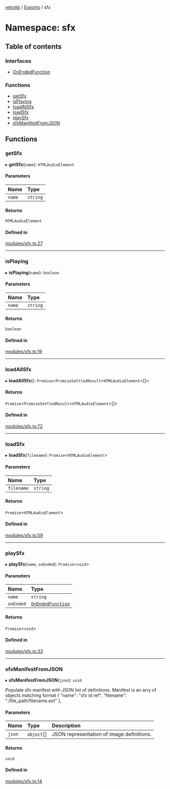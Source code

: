 [retrolib](../README.md) / [Exports](../modules.md) / sfx

# Namespace: sfx

## Table of contents

### Interfaces

- [OnEndedFunction](../interfaces/sfx.OnEndedFunction.md)

### Functions

- [getSfx](sfx.md#getsfx)
- [isPlaying](sfx.md#isplaying)
- [loadAllSfx](sfx.md#loadallsfx)
- [loadSfx](sfx.md#loadsfx)
- [playSfx](sfx.md#playsfx)
- [sfxManifestFromJSON](sfx.md#sfxmanifestfromjson)

## Functions

### getSfx

▸ **getSfx**(`name`): `HTMLAudioElement`

#### Parameters

| Name | Type |
| :------ | :------ |
| `name` | `string` |

#### Returns

`HTMLAudioElement`

#### Defined in

[modules/sfx.ts:27](https://github.com/philbgarner/retrolib/blob/9aaca2e/src/modules/sfx.ts#L27)

___

### isPlaying

▸ **isPlaying**(`name`): `boolean`

#### Parameters

| Name | Type |
| :------ | :------ |
| `name` | `string` |

#### Returns

`boolean`

#### Defined in

[modules/sfx.ts:19](https://github.com/philbgarner/retrolib/blob/9aaca2e/src/modules/sfx.ts#L19)

___

### loadAllSfx

▸ **loadAllSfx**(): `Promise`\<`PromiseSettledResult`\<`HTMLAudioElement`\>[]\>

#### Returns

`Promise`\<`PromiseSettledResult`\<`HTMLAudioElement`\>[]\>

#### Defined in

[modules/sfx.ts:72](https://github.com/philbgarner/retrolib/blob/9aaca2e/src/modules/sfx.ts#L72)

___

### loadSfx

▸ **loadSfx**(`filename`): `Promise`\<`HTMLAudioElement`\>

#### Parameters

| Name | Type |
| :------ | :------ |
| `filename` | `string` |

#### Returns

`Promise`\<`HTMLAudioElement`\>

#### Defined in

[modules/sfx.ts:59](https://github.com/philbgarner/retrolib/blob/9aaca2e/src/modules/sfx.ts#L59)

___

### playSfx

▸ **playSfx**(`name`, `onEnded`): `Promise`\<`void`\>

#### Parameters

| Name | Type |
| :------ | :------ |
| `name` | `string` |
| `onEnded` | [`OnEndedFunction`](../interfaces/sfx.OnEndedFunction.md) |

#### Returns

`Promise`\<`void`\>

#### Defined in

[modules/sfx.ts:33](https://github.com/philbgarner/retrolib/blob/9aaca2e/src/modules/sfx.ts#L33)

___

### sfxManifestFromJSON

▸ **sfxManifestFromJSON**(`json`): `void`

Populate sfx manifest with JSON list of definitions. Manifest is an arry of
objects matching format { "name": "sfx id ref", "filename": "./file_path/filename.ext" },

#### Parameters

| Name | Type | Description |
| :------ | :------ | :------ |
| `json` | `object`[] | JSON representation of image definitions. |

#### Returns

`void`

#### Defined in

[modules/sfx.ts:14](https://github.com/philbgarner/retrolib/blob/9aaca2e/src/modules/sfx.ts#L14)
